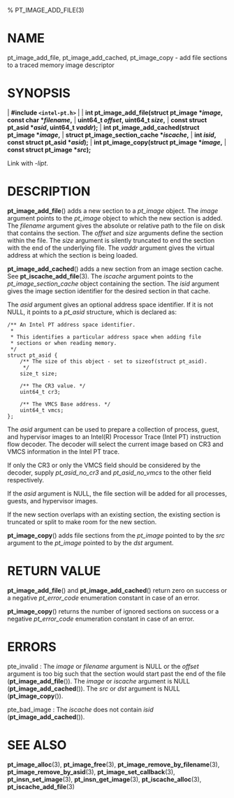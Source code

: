 % PT_IMAGE_ADD_FILE(3)

<!---
 ! Copyright (C) 2015-2024 Intel Corporation
 ! SPDX-License-Identifier: BSD-3-Clause
 !
 ! Redistribution and use in source and binary forms, with or without
 ! modification, are permitted provided that the following conditions are met:
 !
 !  * Redistributions of source code must retain the above copyright notice,
 !    this list of conditions and the following disclaimer.
 !  * Redistributions in binary form must reproduce the above copyright notice,
 !    this list of conditions and the following disclaimer in the documentation
 !    and/or other materials provided with the distribution.
 !  * Neither the name of Intel Corporation nor the names of its contributors
 !    may be used to endorse or promote products derived from this software
 !    without specific prior written permission.
 !
 ! THIS SOFTWARE IS PROVIDED BY THE COPYRIGHT HOLDERS AND CONTRIBUTORS "AS IS"
 ! AND ANY EXPRESS OR IMPLIED WARRANTIES, INCLUDING, BUT NOT LIMITED TO, THE
 ! IMPLIED WARRANTIES OF MERCHANTABILITY AND FITNESS FOR A PARTICULAR PURPOSE
 ! ARE DISCLAIMED. IN NO EVENT SHALL THE COPYRIGHT OWNER OR CONTRIBUTORS BE
 ! LIABLE FOR ANY DIRECT, INDIRECT, INCIDENTAL, SPECIAL, EXEMPLARY, OR
 ! CONSEQUENTIAL DAMAGES (INCLUDING, BUT NOT LIMITED TO, PROCUREMENT OF
 ! SUBSTITUTE GOODS OR SERVICES; LOSS OF USE, DATA, OR PROFITS; OR BUSINESS
 ! INTERRUPTION) HOWEVER CAUSED AND ON ANY THEORY OF LIABILITY, WHETHER IN
 ! CONTRACT, STRICT LIABILITY, OR TORT (INCLUDING NEGLIGENCE OR OTHERWISE)
 ! ARISING IN ANY WAY OUT OF THE USE OF THIS SOFTWARE, EVEN IF ADVISED OF THE
 ! POSSIBILITY OF SUCH DAMAGE.
 !-->

# NAME

pt_image_add_file, pt_image_add_cached, pt_image_copy - add file sections to a
traced memory image descriptor


# SYNOPSIS

| **\#include `<intel-pt.h>`**
|
| **int pt_image_add_file(struct pt_image \**image*, const char \**filename*,**
|                       **uint64_t *offset*, uint64_t *size*,**
|                       **const struct pt_asid \**asid*, uint64_t *vaddr*);**
| **int pt_image_add_cached(struct pt_image \**image*,**
|                         **struct pt_image_section_cache \**iscache*,**
|                         **int *isid*, const struct pt_asid \**asid*);**
| **int pt_image_copy(struct pt_image \**image*,**
|                   **const struct pt_image \**src*);**

Link with *-lipt*.


# DESCRIPTION

**pt_image_add_file**() adds a new section to a *pt_image* object.  The *image*
argument points to the *pt_image* object to which the new section is added.  The
*filename* argument gives the absolute or relative path to the file on disk that
contains the section.  The *offset* and *size* arguments define the section
within the file.  The *size* argument is silently truncated to end the section
with the end of the underlying file.  The *vaddr* argument gives the virtual
address at which the section is being loaded.

**pt_image_add_cached**() adds a new section from an image section cache.  See
**pt_iscache_add_file**(3).  The *iscache* argument points to the
*pt_image_section_cache* object containing the section.  The *isid* argument
gives the image section identifier for the desired section in that cache.

The *asid* argument gives an optional address space identifier.  If it is not
NULL, it points to a *pt_asid* structure, which is declared as:

~~~{.c}
/** An Intel PT address space identifier.
 *
 * This identifies a particular address space when adding file
 * sections or when reading memory.
 */
struct pt_asid {
	/** The size of this object - set to sizeof(struct pt_asid).
	 */
	size_t size;

	/** The CR3 value. */
	uint64_t cr3;

	/** The VMCS Base address. */
	uint64_t vmcs;
};
~~~

The *asid* argument can be used to prepare a collection of process, guest, and
hypervisor images to an Intel(R) Processor Trace (Intel PT) instruction flow
decoder.  The decoder will select the current image based on CR3 and VMCS
information in the Intel PT trace.

If only the CR3 or only the VMCS field should be considered by the decoder,
supply *pt_asid_no_cr3* and *pt_asid_no_vmcs* to the other field respectively.

If the *asid* argument is NULL, the file section will be added for all
processes, guests, and hypervisor images.

If the new section overlaps with an existing section, the existing section is
truncated or split to make room for the new section.

**pt_image_copy**() adds file sections from the *pt_image* pointed to by the
*src* argument to the *pt_image* pointed to by the *dst* argument.


# RETURN VALUE

**pt_image_add_file**() and **pt_image_add_cached**() return zero on success or
a negative *pt_error_code* enumeration constant in case of an error.

**pt_image_copy**() returns the number of ignored sections on success or a
negative *pt_error_code* enumeration constant in case of an error.


# ERRORS

pte_invalid
:   The *image* or *filename* argument is NULL or the *offset* argument is too
    big such that the section would start past the end of the file
    (**pt_image_add_file**()).
    The *image* or *iscache* argument is NULL (**pt_image_add_cached**()).
    The *src* or *dst* argument is NULL (**pt_image_copy**()).

pte_bad_image
:   The *iscache* does not contain *isid* (**pt_image_add_cached**()).


# SEE ALSO

**pt_image_alloc**(3), **pt_image_free**(3),
**pt_image_remove_by_filename**(3), **pt_image_remove_by_asid**(3),
**pt_image_set_callback**(3), **pt_insn_set_image**(3),
**pt_insn_get_image**(3), **pt_iscache_alloc**(3), **pt_iscache_add_file**(3)
